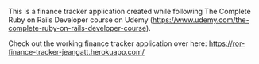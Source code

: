 This is a finance tracker application created while following The Complete Ruby on Rails Developer course on Udemy (https://www.udemy.com/the-complete-ruby-on-rails-developer-course).

Check out the working finance tracker application over here:
https://ror-finance-tracker-jeangatt.herokuapp.com/
